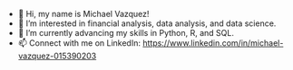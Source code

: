 - 👋 Hi, my name is Michael Vazquez!
- 👀 I’m interested in financial analysis, data analysis, and data science.
- 🌱 I’m currently advancing my skills in Python, R, and SQL.
- 📫 Connect with me on LinkedIn: https://www.linkedin.com/in/michael-vazquez-015390203 


